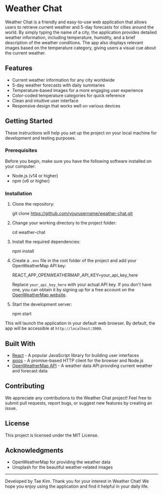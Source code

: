 # Weather Chat

Weather Chat is a friendly and easy-to-use web application that allows users to retrieve current weather and 5-day forecasts for cities around the world. By simply typing the name of a city, the application provides detailed weather information, including temperature, humidity, and a brief description of the weather conditions. The app also displays relevant images based on the temperature category, giving users a visual cue about the current weather.

## Features

- Current weather information for any city worldwide
- 5-day weather forecasts with daily summaries
- Temperature-based images for a more engaging user experience
- Color-coded temperature categories for quick reference
- Clean and intuitive user interface
- Responsive design that works well on various devices

## Getting Started

These instructions will help you set up the project on your local machine for development and testing purposes.

### Prerequisites

Before you begin, make sure you have the following software installed on your computer:

- Node.js (v14 or higher)
- npm (v6 or higher)

### Installation

1. Clone the repository:

    git clone https://github.com/yourusername/weather-chat.git

2. Change your working directory to the project folder:

    cd weather-chat

3. Install the required dependencies:

    npm install

4. Create a `.env` file in the root folder of the project and add your OpenWeatherMap API key:

    REACT_APP_OPENWEATHERMAP_API_KEY=your_api_key_here

    Replace `your_api_key_here` with your actual API key. If you don't have one, you can obtain it by signing up for a free account on the [OpenWeatherMap website](https://openweathermap.org/).

5. Start the development server:

    npm start

This will launch the application in your default web browser. By default, the app will be accessible at `http://localhost:3000`.

## Built With

- [React](https://reactjs.org/) - A popular JavaScript library for building user interfaces
- [axios](https://axios-http.com/) - A promise-based HTTP client for the browser and Node.js
- [OpenWeatherMap API](https://openweathermap.org/api) - A weather data API providing current weather and forecast data

## Contributing

We appreciate any contributions to the Weather Chat project! Feel free to submit pull requests, report bugs, or suggest new features by creating an issue.

## License

This project is licensed under the MIT License.

## Acknowledgments

- OpenWeatherMap for providing the weather data
- Unsplash for the beautiful weather-related images

---

Developed by Tae Kim. Thank you for your interest in Weather Chat! We hope you enjoy using the application and find it helpful in your daily life. 
